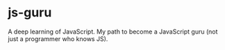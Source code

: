 # js-guru
A deep learning of JavaScript. My path to become a JavaScript guru (not just a programmer who knows JS).


